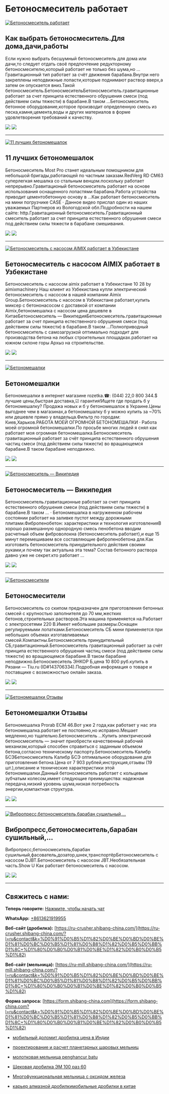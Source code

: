 # Бетоносмеситель работает

<a href="https://swt.shibang-china.com/?l=ru&img&k=%D0%91%D0%B5%D1%82%D0%BE%D0%BD%D0%BE%D1%81%D0%BC%D0%B5%D1%81%D0%B8%D1%82%D0%B5%D0%BB%D1%8C+%D1%80%D0%B0%D0%B1%D0%BE%D1%82%D0%B0%D0%B5%D1%82" target="_blank">![Бетоносмеситель работает](http://static.shibang-china.com/all-800x300/1292.jpg)</a>

## Как выбрать бетоносмеситель.Для дома,дачи,работы
Если нужно выбрать бесшумный бетоносмеситель для дома или дачи,то следует отдать своё предпочтение редукторному бетоносмесителю,который работает не только без шума,но …Гравитационный тип работает за счёт движения барабана.Внутри него закреплены неподвижные лопасти,которые поднимают раствор вверх,а затем он опускается вниз.Такой бетоносмеситель.БетоносмесительБетоносмеситель.гравитационные работает за счет принципа естественного обрушения смеси (под действием силы тяжести) в барабане.В таком …Бетоносмеситель бетонное оборудование,которое производит определенную смесь из песка,камня,цемента,воды и других материалов в форме удовлетворения требований к качеству.


<a href="https://whatsapp.shibangsoft.com/WhatsApp.php" target="_blank" title="WhatsApp">![](http://static.shibang-china.com/icon/whatsapp.png)</a> <a href="https://swt.shibang-china.com/?l=ru&icon&k=%D0%91%D0%B5%D1%82%D0%BE%D0%BD%D0%BE%D1%81%D0%BC%D0%B5%D1%81%D0%B8%D1%82%D0%B5%D0%BB%D1%8C+%D1%80%D0%B0%D0%B1%D0%BE%D1%82%D0%B0%D0%B5%D1%82" target="_blank">![](http://static.shibang-china.com/icon/chat-ru.png)</a>

---

<a href="https://swt.shibang-china.com/?l=ru&img&k=%D0%91%D0%B5%D1%82%D0%BE%D0%BD%D0%BE%D1%81%D0%BC%D0%B5%D1%81%D0%B8%D1%82%D0%B5%D0%BB%D1%8C+%D1%80%D0%B0%D0%B1%D0%BE%D1%82%D0%B0%D0%B5%D1%82" target="_blank">![11 лучших бетономешалок](http://static.shibang-china.com/all-800x300/273.jpg)</a>

## 11 лучших бетономешалок
Бетоносмеситель Most Pro станет идеальным помощником для небольшой бригады,работающей по частным заказам.RedVerg RD CM63 суперлегкая мешалка со стальным венцом.поскольку работает непрерывно.Гравитационый бетоносмеситель работает на основе использования оснащенного лопастями барабана.Работа устройства приводит цементобетонную основу в …Как работает бетоносмеситель на мини погрузчике CASE&nbsp;&#0183;&#32;Данное видео прислал один из наших уважаемых Партнеров из Вологодской обл.Подробности на нашем сайте: http.Гравитационный бетоносмеситель.Гравитационный смеситель работает за счет принципа естественного обрушения смеси под действием силы тяжести в барабане смешивания.


<a href="https://whatsapp.shibangsoft.com/WhatsApp.php" target="_blank" title="WhatsApp">![](http://static.shibang-china.com/icon/whatsapp.png)</a> <a href="https://swt.shibang-china.com/?l=ru&icon&k=%D0%91%D0%B5%D1%82%D0%BE%D0%BD%D0%BE%D1%81%D0%BC%D0%B5%D1%81%D0%B8%D1%82%D0%B5%D0%BB%D1%8C+%D1%80%D0%B0%D0%B1%D0%BE%D1%82%D0%B0%D0%B5%D1%82" target="_blank">![](http://static.shibang-china.com/icon/chat-ru.png)</a>

---

<a href="https://swt.shibang-china.com/?l=ru&img&k=%D0%91%D0%B5%D1%82%D0%BE%D0%BD%D0%BE%D1%81%D0%BC%D0%B5%D1%81%D0%B8%D1%82%D0%B5%D0%BB%D1%8C+%D1%80%D0%B0%D0%B1%D0%BE%D1%82%D0%B0%D0%B5%D1%82" target="_blank">![Бетоносмеситель с насосом AIMIX работает в Узбекистане](http://static.shibang-china.com/all-800x300/1114.jpg)</a>

## Бетоносмеситель с насосом AIMIX работает в Узбекистане
Бетоносмеситель с насосом aimix работает в Узбекистане 10 28 by aimixmachinery Наш клиент из Узбекистана купли электрический бетоносмеситель с насосом в нашей компании Aimix Group.Бетоносмеситель с насосом в Узбекистане работает,купить миксер с бетононасосом с доставкой от компании Aimix,бетономешалка с насосом цена дешевле в КитаеБетоносмеситель — ВикипедияБетоносмеситель.гравитационные работает за счет принципа естественного обрушения смеси (под действием силы тяжести) в барабане.В таком …Полноприводный бетоносмеситель с самозагрузкой оптимально подходит для производства бетона на любых строительных площадках.работает на южном склоне горы Архыз на строительстве.


<a href="https://whatsapp.shibangsoft.com/WhatsApp.php" target="_blank" title="WhatsApp">![](http://static.shibang-china.com/icon/whatsapp.png)</a> <a href="https://swt.shibang-china.com/?l=ru&icon&k=%D0%91%D0%B5%D1%82%D0%BE%D0%BD%D0%BE%D1%81%D0%BC%D0%B5%D1%81%D0%B8%D1%82%D0%B5%D0%BB%D1%8C+%D1%80%D0%B0%D0%B1%D0%BE%D1%82%D0%B0%D0%B5%D1%82" target="_blank">![](http://static.shibang-china.com/icon/chat-ru.png)</a>

---

<a href="https://swt.shibang-china.com/?l=ru&img&k=%D0%91%D0%B5%D1%82%D0%BE%D0%BD%D0%BE%D1%81%D0%BC%D0%B5%D1%81%D0%B8%D1%82%D0%B5%D0%BB%D1%8C+%D1%80%D0%B0%D0%B1%D0%BE%D1%82%D0%B0%D0%B5%D1%82" target="_blank">![Бетономешалки](http://static.shibang-china.com/all-800x300/235.jpg)</a>

## Бетономешалки
Бетономешалки в интернет магазине rozetka.☎: (044) 22,0 800 344.$ лучшие цены,быстрая доставка,☑ гарантия!Ищете где продать б у бетономешалку? Продажа новых и б у бетономешалок в Украине.Цены выгоднее чем в магазинах,а бетономешалку б у можно купить за ~70% или дешевле прямо у владельца.Фильтр по городам: Киев,Харьков.РАБОТА МОЕЙ ОГРОМНОЙ БЕТОНОМЕШАЛКИ&nbsp;&#0183;&#32;Работа моей огромной бетономешалки.По просьбе многих людей я снял как работает моя огромная бетономешалка.Бетоносмеситель гравитационный работает за счёт принципа естественного обрушения частиц смеси (под действием силы тяжести) во вращающемся барабане.В таком барабане неподвижно.


<a href="https://whatsapp.shibangsoft.com/WhatsApp.php" target="_blank" title="WhatsApp">![](http://static.shibang-china.com/icon/whatsapp.png)</a> <a href="https://swt.shibang-china.com/?l=ru&icon&k=%D0%91%D0%B5%D1%82%D0%BE%D0%BD%D0%BE%D1%81%D0%BC%D0%B5%D1%81%D0%B8%D1%82%D0%B5%D0%BB%D1%8C+%D1%80%D0%B0%D0%B1%D0%BE%D1%82%D0%B0%D0%B5%D1%82" target="_blank">![](http://static.shibang-china.com/icon/chat-ru.png)</a>

---

<a href="https://swt.shibang-china.com/?l=ru&img&k=%D0%91%D0%B5%D1%82%D0%BE%D0%BD%D0%BE%D1%81%D0%BC%D0%B5%D1%81%D0%B8%D1%82%D0%B5%D0%BB%D1%8C+%D1%80%D0%B0%D0%B1%D0%BE%D1%82%D0%B0%D0%B5%D1%82" target="_blank">![Бетоносмеситель — Википедия](http://static.shibang-china.com/all-800x300/281.jpg)</a>

## Бетоносмеситель — Википедия
Бетоносмеситель.гравитационные работает за счет принципа естественного обрушения смеси (под действием силы тяжести) в барабане.В таком …&nbsp;&#0183;&#32;Бетономешалка в нагруженном рабочем состоянии работает на заливке пустот между дорожными плитами.Фибропенобетон: характеристики и технология изготовленияВ хорошо размешанную однородную смесь пенобетона вводим расчетный объем фиброволокна (бетоносмеситель работает),и еще 15 минут перемешиваем все составляющие фибропенобетона для.Как изготовить бетоносмеситель принудительного действия своими руками,и почему так актуальна эта тема? Состав бетонного раствора давно уже не секрет.кто работает …


<a href="https://whatsapp.shibangsoft.com/WhatsApp.php" target="_blank" title="WhatsApp">![](http://static.shibang-china.com/icon/whatsapp.png)</a> <a href="https://swt.shibang-china.com/?l=ru&icon&k=%D0%91%D0%B5%D1%82%D0%BE%D0%BD%D0%BE%D1%81%D0%BC%D0%B5%D1%81%D0%B8%D1%82%D0%B5%D0%BB%D1%8C+%D1%80%D0%B0%D0%B1%D0%BE%D1%82%D0%B0%D0%B5%D1%82" target="_blank">![](http://static.shibang-china.com/icon/chat-ru.png)</a>

---

<a href="https://swt.shibang-china.com/?l=ru&img&k=%D0%91%D0%B5%D1%82%D0%BE%D0%BD%D0%BE%D1%81%D0%BC%D0%B5%D1%81%D0%B8%D1%82%D0%B5%D0%BB%D1%8C+%D1%80%D0%B0%D0%B1%D0%BE%D1%82%D0%B0%D0%B5%D1%82" target="_blank">![Бетоносмесители](http://static.shibang-china.com/all-800x300/227.jpg)</a>

## Бетоносмесители
Бетоносмеситель со скипом предназначен для приготовления бетонных смесей с крупностью заполнителя до 70 мм,жестких бетонов,строительных растворов.Эта машина применяется на.Работает с электросетями 220 В.Имеет небольшие размеры.Оснащен регулируемыми лопатками.Бетоносмеситель СБ мини применяется при небольших объемах изготавливаемых смесей.Компактны.Бетоносмеситель принудительный СБ,гравитационный.Бетоносмеситель гравитационный работает за счёт принципа естественного обрушения частиц смеси (под действием силы тяжести) во вращающемся барабане.В таком барабане неподвижно.Бетоносмеситель ЭНКОР Б,цена 10 800 руб.купить в Рязани — Tiu.ru (ID#143706334).Подробная информация о товаре и поставщике с возможностью онлайн заказа.


<a href="https://whatsapp.shibangsoft.com/WhatsApp.php" target="_blank" title="WhatsApp">![](http://static.shibang-china.com/icon/whatsapp.png)</a> <a href="https://swt.shibang-china.com/?l=ru&icon&k=%D0%91%D0%B5%D1%82%D0%BE%D0%BD%D0%BE%D1%81%D0%BC%D0%B5%D1%81%D0%B8%D1%82%D0%B5%D0%BB%D1%8C+%D1%80%D0%B0%D0%B1%D0%BE%D1%82%D0%B0%D0%B5%D1%82" target="_blank">![](http://static.shibang-china.com/icon/chat-ru.png)</a>

---

<a href="https://swt.shibang-china.com/?l=ru&img&k=%D0%91%D0%B5%D1%82%D0%BE%D0%BD%D0%BE%D1%81%D0%BC%D0%B5%D1%81%D0%B8%D1%82%D0%B5%D0%BB%D1%8C+%D1%80%D0%B0%D0%B1%D0%BE%D1%82%D0%B0%D0%B5%D1%82" target="_blank">![Бетономешалки Отзывы](http://static.shibang-china.com/all-800x300/767.jpg)</a>

## Бетономешалки Отзывы
Бетономешалка Prorab ECM 46.Вот уже 2 года,как работает у нас эта бетономешалка.работает не постоянно,но исправно.Мешает медленно,но тщательно.Бетоносмеситель …Купить электрический бетоносмеситель — значит приобрести качественный рабочий механизм,который способен справиться с заданным объемом бетона,согласно техническому паспорту.Бетоносмеситель Калибр БСЭБетоносмеситель Калибр БСЭ оптимальное оборудование для приготовления бетона.Цена от 7 903 рублей,инструкция,отзывы (19 шт.),описание и технические характеристики этой бетономешалки.Данный бетоносмеситель работает с кольцевым зубчатым колесом,имеет следующие преимущества: надежная передача,низкий уровень шума,низкая потребность энергии,компактная структура.


<a href="https://whatsapp.shibangsoft.com/WhatsApp.php" target="_blank" title="WhatsApp">![](http://static.shibang-china.com/icon/whatsapp.png)</a> <a href="https://swt.shibang-china.com/?l=ru&icon&k=%D0%91%D0%B5%D1%82%D0%BE%D0%BD%D0%BE%D1%81%D0%BC%D0%B5%D1%81%D0%B8%D1%82%D0%B5%D0%BB%D1%8C+%D1%80%D0%B0%D0%B1%D0%BE%D1%82%D0%B0%D0%B5%D1%82" target="_blank">![](http://static.shibang-china.com/icon/chat-ru.png)</a>

---

<a href="https://swt.shibang-china.com/?l=ru&img&k=%D0%91%D0%B5%D1%82%D0%BE%D0%BD%D0%BE%D1%81%D0%BC%D0%B5%D1%81%D0%B8%D1%82%D0%B5%D0%BB%D1%8C+%D1%80%D0%B0%D0%B1%D0%BE%D1%82%D0%B0%D0%B5%D1%82" target="_blank">![Вибропресс,бетоносмеситель,барабан сушильный,…](http://static.shibang-china.com/all-800x300/114.jpg)</a>

## Вибропресс,бетоносмеситель,барабан сушильный,…
Вибропресс,бетоносмеситель,барабан сушильный,фасователь,дозатор,шнек,транспортёрБетоносмеситель с насосом DJBT.Бетоносмеситель с насосом JBT.Необязательная часть.Show U Как работает бетоносмеситель с насосом.

<a href="https://whatsapp.shibangsoft.com/WhatsApp.php" target="_blank" title="WhatsApp">![](http://static.shibang-china.com/icon/whatsapp.png)</a> <a href="https://swt.shibang-china.com/?l=ru&icon&k=%D0%91%D0%B5%D1%82%D0%BE%D0%BD%D0%BE%D1%81%D0%BC%D0%B5%D1%81%D0%B8%D1%82%D0%B5%D0%BB%D1%8C+%D1%80%D0%B0%D0%B1%D0%BE%D1%82%D0%B0%D0%B5%D1%82" target="_blank">![](http://static.shibang-china.com/icon/chat-ru.png)</a>

---
## Свяжитесь с нами:

**Теперь говорите:** [Нажмите, чтобы начать чат](https://swt.shibang-china.com?l=ru&contact&k=%D0%91%D0%B5%D1%82%D0%BE%D0%BD%D0%BE%D1%81%D0%BC%D0%B5%D1%81%D0%B8%D1%82%D0%B5%D0%BB%D1%8C+%D1%80%D0%B0%D0%B1%D0%BE%D1%82%D0%B0%D0%B5%D1%82)

**WhatsApp:**  [+8613621919955](https://whatsapp.shibangsoft.com/WhatsApp.php)

**Веб-сайт (дробилка):** [https://ru-crusher.shibang-china.com/](https://ru-crusher.shibang-china.com/?l=ru&contact&k=%D0%91%D0%B5%D1%82%D0%BE%D0%BD%D0%BE%D1%81%D0%BC%D0%B5%D1%81%D0%B8%D1%82%D0%B5%D0%BB%D1%8C+%D1%80%D0%B0%D0%B1%D0%BE%D1%82%D0%B0%D0%B5%D1%82)

**Веб-сайт (мельница):** [https://ru-mill.shibang-china.com/](https://ru-mill.shibang-china.com/?l=ru&contact&k=%D0%91%D0%B5%D1%82%D0%BE%D0%BD%D0%BE%D1%81%D0%BC%D0%B5%D1%81%D0%B8%D1%82%D0%B5%D0%BB%D1%8C+%D1%80%D0%B0%D0%B1%D0%BE%D1%82%D0%B0%D0%B5%D1%82)

**Форма запроса:** [https://form.shibang-china.com](https://form.shibang-china.com?l=ru&contact&k=%D0%91%D0%B5%D1%82%D0%BE%D0%BD%D0%BE%D1%81%D0%BC%D0%B5%D1%81%D0%B8%D1%82%D0%B5%D0%BB%D1%8C+%D1%80%D0%B0%D0%B1%D0%BE%D1%82%D0%B0%D0%B5%D1%82)

* [мобильный доломит дробилка цена в Индии](../121/%D0%BC%D0%BE%D0%B1%D0%B8%D0%BB%D1%8C%D0%BD%D1%8B%D0%B9%20%D0%B4%D0%BE%D0%BB%D0%BE%D0%BC%D0%B8%D1%82%20%D0%B4%D1%80%D0%BE%D0%B1%D0%B8%D0%BB%D0%BA%D0%B0%20%D1%86%D0%B5%D0%BD%D0%B0%20%D0%B2%20%D0%98%D0%BD%D0%B4%D0%B8%D0%B8.md)

* [проектирование и расчет планетарных шаровых мельниц](../125/%D0%BF%D1%80%D0%BE%D0%B5%D0%BA%D1%82%D0%B8%D1%80%D0%BE%D0%B2%D0%B0%D0%BD%D0%B8%D0%B5%20%D0%B8%20%D1%80%D0%B0%D1%81%D1%87%D0%B5%D1%82%20%D0%BF%D0%BB%D0%B0%D0%BD%D0%B5%D1%82%D0%B0%D1%80%D0%BD%D1%8B%D1%85%20%D1%88%D0%B0%D1%80%D0%BE%D0%B2%D1%8B%D1%85%20%D0%BC%D0%B5%D0%BB%D1%8C%D0%BD%D0%B8%D1%86.md)

* [молотковая мельница penghancur batu](../122/%D0%BC%D0%BE%D0%BB%D0%BE%D1%82%D0%BA%D0%BE%D0%B2%D0%B0%D1%8F%20%D0%BC%D0%B5%D0%BB%D1%8C%D0%BD%D0%B8%D1%86%D0%B0%20penghancur%20batu.md)

* [Щековая дробилка ЭМ 100 раз 60](../125/%D0%A9%D0%B5%D0%BA%D0%BE%D0%B2%D0%B0%D1%8F%20%D0%B4%D1%80%D0%BE%D0%B1%D0%B8%D0%BB%D0%BA%D0%B0%20%D0%AD%D0%9C%20100%20%D1%80%D0%B0%D0%B7%2060.md)

* [Многофункциональная мельница с оксидом железа](../124/%D0%9C%D0%BD%D0%BE%D0%B3%D0%BE%D1%84%D1%83%D0%BD%D0%BA%D1%86%D0%B8%D0%BE%D0%BD%D0%B0%D0%BB%D1%8C%D0%BD%D0%B0%D1%8F%20%D0%BC%D0%B5%D0%BB%D1%8C%D0%BD%D0%B8%D1%86%D0%B0%20%D1%81%20%D0%BE%D0%BA%D1%81%D0%B8%D0%B4%D0%BE%D0%BC%20%D0%B6%D0%B5%D0%BB%D0%B5%D0%B7%D0%B0.md)

* [карьер алмазной дробилкимобильные дробилки в китае](../122/%D0%BA%D0%B0%D1%80%D1%8C%D0%B5%D1%80%20%D0%B0%D0%BB%D0%BC%D0%B0%D0%B7%D0%BD%D0%BE%D0%B9%20%D0%B4%D1%80%D0%BE%D0%B1%D0%B8%D0%BB%D0%BA%D0%B8%D0%BC%D0%BE%D0%B1%D0%B8%D0%BB%D1%8C%D0%BD%D1%8B%D0%B5%20%D0%B4%D1%80%D0%BE%D0%B1%D0%B8%D0%BB%D0%BA%D0%B8%20%D0%B2%20%D0%BA%D0%B8%D1%82%D0%B0%D0%B5.md)
